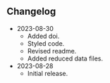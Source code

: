 ## Changelog
* 2023-08-30
	- Added doi.
	- Styled code.
	- Revised readme.
	- Added reduced data files.
* 2023-08-28
	- Initial release.